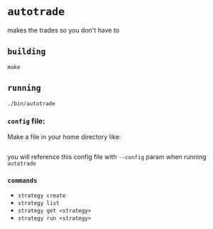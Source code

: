 # `autotrade`
makes the trades so you don't have to

## `building`
```
make
```

## `running`
```
./bin/autotrade
```

### `config` file:
Make a file in your home directory like:
```
```
you will reference this config file with `--config` param when running `autotrade`

### `commands`

* `strategy create`
* `strategy list`
* `strategy get <strategy>`
* `strategy run <strategy>`

